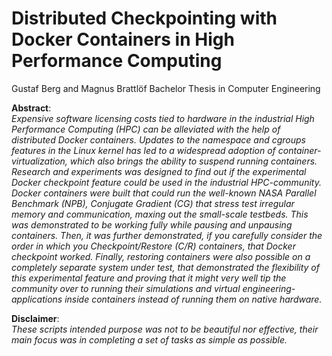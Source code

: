 # Distributed Checkpointing with Docker Containers in High Performance Computing
Gustaf Berg and Magnus Brattlöf Bachelor Thesis in Computer Engineering

**Abstract**:<br />
*Expensive software licensing costs tied to hardware in the industrial High Performance Computing (HPC) can be alleviated with the help of distributed Docker containers. Updates to the namespace and cgroups features in the Linux kernel has led to a widespread adoption of container-virtualization, which also brings the ability to suspend running containers. Research and experiments was designed to find out if the experimental Docker checkpoint feature could be used in the industrial HPC-community. Docker containers were built that could run the well-known NASA Parallel Benchmark (NPB), Conjugate Gradient (CG) that stress test irregular memory and communication, maxing out the small-scale testbeds. This was demonstrated to be working fully while pausing and unpausing containers. Then, it was further demonstrated, if you carefully consider the order in which you Checkpoint/Restore (C/R) containers, that Docker checkpoint worked. Finally, restoring containers were also possible on a completely separate system under test, that demonstrated the flexibility of this experimental feature and proving that it might very well tip the community over to running their simulations and virtual engineering-applications inside containers instead of running them on native hardware.*

**Disclaimer**:<br />
*These scripts intended purpose was not to be beautiful nor effective, their main focus was in completing a set of tasks as simple as possible.*
